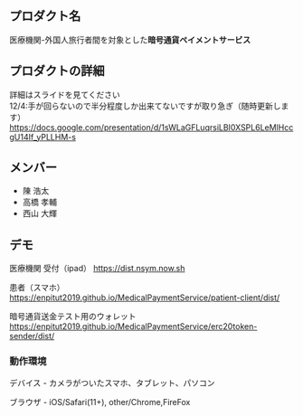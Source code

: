 ## プロダクト名

医療機関-外国人旅行者間を対象とした**暗号通貨ペイメントサービス**

## プロダクトの詳細

詳細はスライドを見てください  
12/4:手が回らないので半分程度しか出来てないですが取り急ぎ（随時更新します）
https://docs.google.com/presentation/d/1sWLaGFLuqrsiLBI0XSPL6LeMlHccgU14If_yPLLHM-s

## メンバー

-   陳 浩太
-   高橋 孝輔
-   西山 大輝

## デモ

医療機関 受付（ipad） https://dist.nsym.now.sh

患者（スマホ） https://enpitut2019.github.io/MedicalPaymentService/patient-client/dist/

暗号通貨送金テスト用のウォレット https://enpitut2019.github.io/MedicalPaymentService/erc20token-sender/dist/

### 動作環境

デバイス - カメラがついたスマホ、タブレット、パソコン

ブラウザ - iOS/Safari(11+), other/Chrome,FireFox
